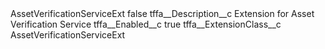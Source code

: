 <?xml version="1.0" encoding="UTF-8"?>
<CustomMetadata xmlns="http://soap.sforce.com/2006/04/metadata" xmlns:xsi="http://www.w3.org/2001/XMLSchema-instance" xmlns:xsd="http://www.w3.org/2001/XMLSchema">
    <label>AssetVerificationServiceExt</label>
    <protected>false</protected>
    <values>
        <field>tffa__Description__c</field>
        <value xsi:type="xsd:string">Extension for Asset Verification Service</value>
    </values>
    <values>
        <field>tffa__Enabled__c</field>
        <value xsi:type="xsd:boolean">true</value>
    </values>
    <values>
        <field>tffa__ExtensionClass__c</field>
        <value xsi:type="xsd:string">AssetVerificationServiceExt</value>
    </values>
</CustomMetadata>
